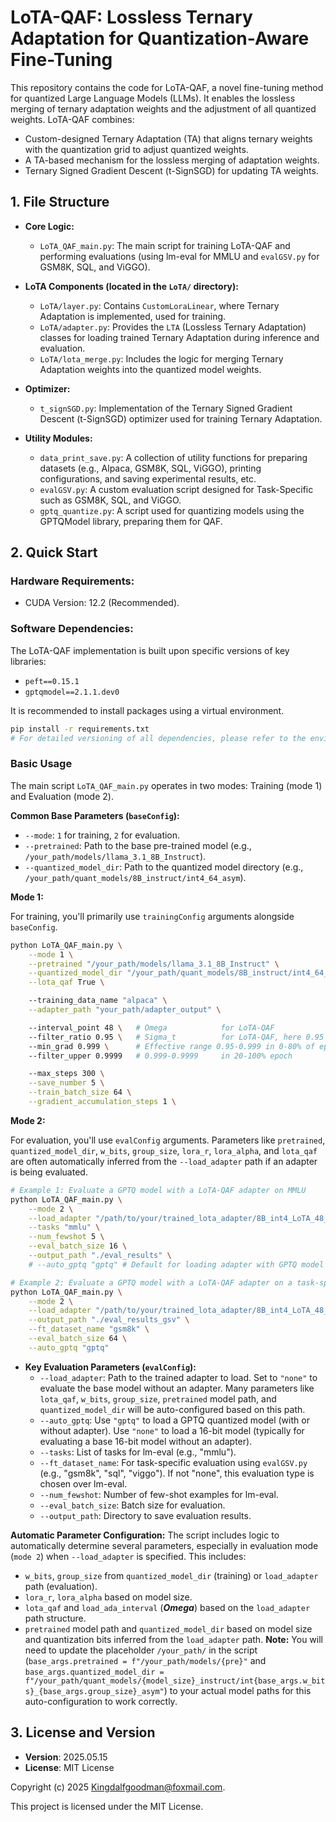 # LoTA-QAF: Lossless Ternary Adaptation for Quantization-Aware Fine-Tuning

This repository contains the code for LoTA-QAF, a novel fine-tuning method for quantized Large Language Models (LLMs). It enables the lossless merging of ternary adaptation weights and the adjustment of all quantized weights.
LoTA-QAF combines:
* Custom-designed Ternary Adaptation (TA) that aligns ternary weights with the quantization grid to adjust quantized weights.
* A TA-based mechanism for the lossless merging of adaptation weights.
* Ternary Signed Gradient Descent (t-SignSGD) for updating TA weights.

## 1. File Structure

-   **Core Logic:**
    -   `LoTA_QAF_main.py`: The main script for training LoTA-QAF and performing evaluations (using lm-eval for MMLU and `evalGSV.py` for GSM8K, SQL, and ViGGO).

-   **LoTA Components (located in the `LoTA/` directory):**
    -   `LoTA/layer.py`: Contains `CustomLoraLinear`, where Ternary Adaptation is implemented, used for training.
    -   `LoTA/adapter.py`: Provides the `LTA` (Lossless Ternary Adaptation) classes for loading trained Ternary Adaptation during inference and evaluation.
    -   `LoTA/lota_merge.py`: Includes the logic for merging Ternary Adaptation weights into the quantized model weights.

-   **Optimizer:**
    -   `t_signSGD.py`: Implementation of the Ternary Signed Gradient Descent (t-SignSGD) optimizer used for training Ternary Adaptation.

-   **Utility Modules:**
    -   `data_print_save.py`: A collection of utility functions for preparing datasets (e.g., Alpaca, GSM8K, SQL, ViGGO), printing configurations, and saving experimental results, etc.
    -   `evalGSV.py`: A custom evaluation script designed for Task-Specific such as GSM8K, SQL, and ViGGO.
    -   `gptq_quantize.py`: A script used for quantizing models using the GPTQModel library, preparing them for QAF.

## 2. Quick Start

### Hardware Requirements:
* CUDA Version: 12.2 (Recommended).

### Software Dependencies:
The LoTA-QAF implementation is built upon specific versions of key libraries:
* `peft==0.15.1`
* `gptqmodel==2.1.1.dev0`

It is recommended to install packages using a virtual environment.
```bash
pip install -r requirements.txt
# For detailed versioning of all dependencies, please refer to the environment.yml file.
````

### Basic Usage

The main script `LoTA_QAF_main.py` operates in two modes: Training (mode 1) and Evaluation (mode 2).

**Common Base Parameters (`baseConfig`):**

  * `--mode`: `1` for training, `2` for evaluation.
  * `--pretrained`: Path to the base pre-trained model (e.g., `/your_path/models/llama_3.1_8B_Instruct`).
  * `--quantized_model_dir`: Path to the quantized model directory (e.g., `/your_path/quant_models/8B_instruct/int4_64_asym`). 

**Mode 1:**

For training, you'll primarily use `trainingConfig` arguments alongside `baseConfig`.

```bash
python LoTA_QAF_main.py \
    --mode 1 \
    --pretrained "/your_path/models/llama_3.1_8B_Instruct" \
    --quantized_model_dir "/your_path/quant_models/8B_instruct/int4_64_asym" \
    --lota_qaf True \

    --training_data_name "alpaca" \
    --adapter_path "your_path/adapter_output" \

    --interval_point 48 \   # Omega            for LoTA-QAF
    --filter_ratio 0.95 \   # Sigma_t          for LoTA-QAF, here 0.95 is discard 0.95 and select top 0.05. 
    --min_grad 0.999 \      # Effective range 0.95-0.999 in 0-80% of epochs. [Refer in "Baselines and Hyper-parameters" of the paper. The naming is not ideal and has not been updated yet.]
    --filter_upper 0.9999   # 0.999-0.9999     in 20-100% epoch

    --max_steps 300 \
    --save_number 5 \
    --train_batch_size 64 \
    --gradient_accumulation_steps 1 \
```


**Mode 2:**

For evaluation, you'll use `evalConfig` arguments. Parameters like `pretrained`, `quantized_model_dir`, `w_bits`, `group_size`, `lora_r`, `lora_alpha`, and `lota_qaf` are often automatically inferred from the `--load_adapter` path if an adapter is being evaluated.

```bash
# Example 1: Evaluate a GPTQ model with a LoTA-QAF adapter on MMLU
python LoTA_QAF_main.py \
    --mode 2 \
    --load_adapter "/path/to/your/trained_lota_adapter/8B_int4_LoTA_48_0.950_0.999_alpaca_..." \
    --tasks "mmlu" \
    --num_fewshot 5 \
    --eval_batch_size 16 \
    --output_path "./eval_results" \
    # --auto_gptq "gptq" # Default for loading adapter with GPTQ model

# Example 2: Evaluate a GPTQ model with a LoTA-QAF adapter on a task-specific dataset (e.g., gsm8k)
python LoTA_QAF_main.py \
    --mode 2 \
    --load_adapter "/path/to/your/trained_lota_adapter/8B_int4_LoTA_48_0.950_0.999_gsm8k" \
    --output_path "./eval_results_gsv" \
    --ft_dataset_name "gsm8k" \
    --eval_batch_size 64 \
    --auto_gptq "gptq"
```

  * **Key Evaluation Parameters (`evalConfig`):**
      * `--load_adapter`: Path to the trained adapter to load. Set to `"none"` to evaluate the base model without an adapter. Many parameters like `lota_qaf`, `w_bits`, `group_size`, `pretrained` model path, and `quantized_model_dir` will be auto-configured based on this path.
      * `--auto_gptq`: Use `"gptq"` to load a GPTQ quantized model (with or without adapter). Use `"none"` to load a 16-bit model (typically for evaluating a base 16-bit model without an adapter).
      * `--tasks`: List of tasks for lm-eval (e.g., "mmlu").
      * `--ft_dataset_name`: For task-specific evaluation using `evalGSV.py` (e.g., "gsm8k", "sql", "viggo"). If not "none", this evaluation type is chosen over lm-eval.
      * `--num_fewshot`: Number of few-shot examples for lm-eval.
      * `--eval_batch_size`: Batch size for evaluation.
      * `--output_path`: Directory to save evaluation results.

**Automatic Parameter Configuration:**
The script includes logic to automatically determine several parameters, especially in evaluation mode (`mode 2`) when `--load_adapter` is specified. This includes:

  * `w_bits`, `group_size` from `quantized_model_dir` (training) or `load_adapter` path (evaluation).
  * `lora_r`, `lora_alpha` based on model size.
  * `lota_qaf` and `load_ada_interval` (***Omega***) based on the `load_adapter` path structure.
  * `pretrained` model path and `quantized_model_dir` based on model size and quantization bits inferred from the `load_adapter` path. **Note:** You will need to update the placeholder `/your_path/` in the script (`base_args.pretrained = f"/your_path/models/{pre}"` and `base_args.quantized_model_dir = f"/your_path/quant_models/{model_size}_instruct/int{base_args.w_bits}_{base_args.group_size}_asym"`) to your actual model paths for this auto-configuration to work correctly.

## 3. License and Version

  - **Version**: 2025.05.15
  - **License**: MIT License

Copyright (c) 2025 Kingdalfgoodman@foxmail.com.

This project is licensed under the MIT License.

```
```
